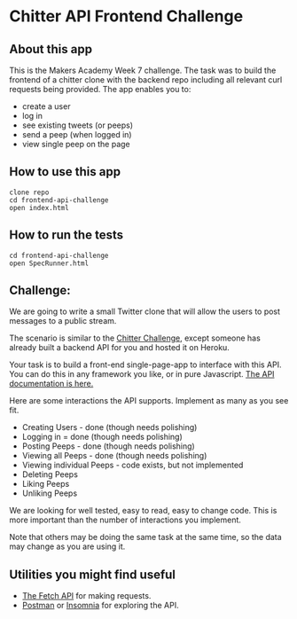 # Chitter API Frontend Challenge

## About this app

This is the Makers Academy Week 7 challenge. The task was to build the frontend of a chitter clone with the backend repo including all relevant curl requests being provided. The app enables you to:

- create a user
- log in
- see existing tweets (or peeps)
- send a peep (when logged in)
- view single peep on the page

## How to use this app

```
clone repo
cd frontend-api-challenge
open index.html
```

## How to run the tests

```
cd frontend-api-challenge
open SpecRunner.html

```

## Challenge:

We are going to write a small Twitter clone that will allow the users to post messages to a public stream.

The scenario is similar to the [Chitter Challenge](https://github.com/makersacademy/chitter-challenge), except someone has already built a backend API for you and hosted it on Heroku.

Your task is to build a front-end single-page-app to interface with this API. You can do this in any framework you like, or in pure Javascript. [The API documentation is here.](https://github.com/makersacademy/chitter_api_backend)

Here are some interactions the API supports. Implement as many as you see fit.

- Creating Users - done (though needs polishing)
- Logging in = done (though needs polishing)
- Posting Peeps - done (though needs polishing)
- Viewing all Peeps - done (though needs polishing)
- Viewing individual Peeps - code exists, but not implemented
- Deleting Peeps
- Liking Peeps
- Unliking Peeps

We are looking for well tested, easy to read, easy to change code. This is more important than the number of interactions you implement.

Note that others may be doing the same task at the same time, so the data may change as you are using it.

## Utilities you might find useful

- [The Fetch API](https://developer.mozilla.org/en-US/docs/Web/API/Fetch_API/Using_Fetch) for making requests.
- [Postman](https://www.getpostman.com/) or [Insomnia](https://insomnia.rest/) for exploring the API.
